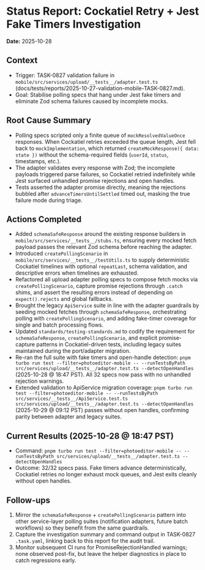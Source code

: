 # Status Report: Cockatiel Retry + Jest Fake Timers Investigation

**Date:** 2025-10-28

## Context
- Trigger: TASK-0827 validation failure in `mobile/src/services/upload/__tests__/adapter.test.ts` (docs/tests/reports/2025-10-27-validation-mobile-TASK-0827.md).
- Goal: Stabilise polling specs that hang under Jest fake timers and eliminate Zod schema failures caused by incomplete mocks.

## Root Cause Summary
- Polling specs scripted only a finite queue of `mockResolvedValueOnce` responses. When Cockatiel retries exceeded the queue length, Jest fell back to `mockImplementation`, which returned `createMockResponse({ data: state })` without the schema-required fields (`userId`, `status`, timestamps, etc.).
- The adapter validates every response with Zod; the incomplete payloads triggered parse failures, so Cockatiel retried indefinitely while Jest surfaced unhandled promise rejections and open handles.
- Tests asserted the adapter promise directly, meaning the rejections bubbled after `advanceTimersUntilSettled` timed out, masking the true failure mode during triage.

## Actions Completed
- Added `schemaSafeResponse` around the existing response builders in `mobile/src/services/__tests__/stubs.ts`, ensuring every mocked fetch payload passes the relevant Zod schema before reaching the adapter.
- Introduced `createPollingScenario` in `mobile/src/services/__tests__/testUtils.ts` to supply deterministic Cockatiel timelines with optional `repeatLast`, schema validation, and descriptive errors when timelines are exhausted.
- Refactored all upload adapter polling specs to compose fetch mocks via `createPollingScenario`, capture promise rejections through `.catch` shims, and assert the resulting errors instead of depending on `expect().rejects` and global fallbacks.
- Brought the legacy `ApiService` suite in line with the adapter guardrails by seeding mocked fetches through `schemaSafeResponse`, orchestrating polling with `createPollingScenario`, and adding fake-timer coverage for single and batch processing flows.
- Updated `standards/testing-standards.md` to codify the requirement for `schemaSafeResponse`, `createPollingScenario`, and explicit promise-capture patterns in Cockatiel-driven tests, including legacy suites maintained during the port/adapter migration.
- Re-ran the full suite with fake timers and open-handle detection: `pnpm turbo run test --filter=photoeditor-mobile -- --runTestsByPath src/services/upload/__tests__/adapter.test.ts --detectOpenHandles` (2025-10-28 @ 18:47 PST). All 32 specs now pass with no unhandled rejection warnings.
- Extended validation to ApiService migration coverage: `pnpm turbo run test --filter=photoeditor-mobile -- --runTestsByPath src/services/__tests__/ApiService.test.ts src/services/upload/__tests__/adapter.test.ts --detectOpenHandles` (2025-10-29 @ 09:12 PST) passes without open handles, confirming parity between adapter and legacy suites.

## Current Results (2025-10-28 @ 18:47 PST)
- Command: `pnpm turbo run test --filter=photoeditor-mobile -- --runTestsByPath src/services/upload/__tests__/adapter.test.ts --detectOpenHandles`
- Outcome: 32/32 specs pass. Fake timers advance deterministically, Cockatiel retries no longer exhaust mock queues, and Jest exits cleanly without open handles.

## Follow-ups
1. Mirror the `schemaSafeResponse` + `createPollingScenario` pattern into other service-layer polling suites (notification adapters, future batch workflows) so they benefit from the same guardrails.
2. Capture the investigation summary and command output in TASK-0827 `.task.yaml`, linking back to this report for the audit trail.
3. Monitor subsequent CI runs for PromiseRejectionHandled warnings; none observed post-fix, but leave the helper diagnostics in place to catch regressions early.
